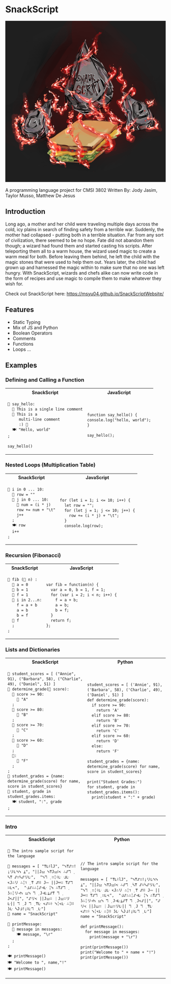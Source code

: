 # SnackScript

![logo](https://github.com/Jjasim1/SnackScript/blob/main/docs/logo.png)

A programming language project for CMSI 3802
Written By: Jody Jasim, Taylor Musso, Matthew De Jesus 

## Introduction
Long ago, a mother and her child were traveling multiple days across the cold, icy plains in search of finding safety from a terrible war. Suddenly, the mother had collapsed - putting both in a terrible situation. Far from any sort of civilization, there seemed to be no hope. Fate did not abandon them though; a wizard had found them and started casting his scripts. After teleporting them all to a warm house, the wizard used magic to create a warm meal for both. Before leaving them behind, he left the child with the magic stones that were used to help them out. Years later, the child had grown up and harnessed the magic within to make sure that no one was left hungry. With SnackScript, wizards and chefs alike can now write code in the form of recipes and use magic to compile them to make whatever they wish for. 

Check out SnackScript here: https://msyu04.github.io/SnackScriptWebsite/

## Features
- Static Typing
- Mix of JS and Python
- Boolean Operators
- Comments
- Functions
- Loops
...

## Examples

### Defining and Calling a Function

<table>
<tr> <th>SnackScript</th><th>JavaScript</th><tr>
</tr>
<td>

```SnackScript
🥘 say_hello:
  🍦 This is a single line comment
  🍨 This is a
     multi-line comment
     :) 🍨
  🍽️ "Hello, world"
;

say_hello()
```

</td>

<td>

```
function say_hello() {
console.log("hello, world");
}

say_hello();
```

</td>
</table>

### Nested Loops (Multiplication Table)

<table>
<tr> <th>SnackScript</th><th>JavaScript</th><tr>
</tr>
<td>

```SnackScript
🍥 i in 0 ... 10:
  🍝 row = ""
  🍥 j in 0 ... 10:
    🍝 num = (i * j)
    row += num + "\t"
    j++
  ;
  🍽️ row
  i++
;
```

</td>

<td>

```
for (let i = 1; i <= 10; i++) {
  let row = "";
  for (let j = 1; j <= 10; j++) {
    row += (i * j) + "\t";
  }
  console.log(row);
```

</td>
</table>

### Recursion (Fibonacci)

<table>
<tr> <th>SnackScript</th><th>JavaScript</th><tr>
</tr>
<td>

```SnackScript
🥘 fib (🍳 n) :
  🍳 a = 0
  🍳 b = 1
  🍳 f = 1
  🍥 i in 2...n:
    f = a + b
    a = b
    b = f
  🫗 f
  ;
;
```

</td>

<td>

```
var fib = function(n) {
  var a = 0, b = 1, f = 1;
  for (var i = 2; i < n; i++) {
    f = a + b;
    a = b;
    b = f;
  }
  return f;
};
```

</td>
</table>

### Lists and Dictionaries

<table>
<tr> <th>SnackScript</th><th>Python</th><tr>
</tr>
<td>

```SnackScript
🥡 student_scores = [ ("Annie", 91), ("Barbara", 58), ("Charlie", 49), ("Daniel", 51) ]
🥘 determine_grade(🍳 score):
  🧁 score >= 90:
    🫗 "A"
  ;
  🍰 score >= 80:
    🫗 "B"
  ;
  🍰 score >= 70:
    🫗 "C"
  ;
  🍰 score >= 60:
    🫗 "D"
  ;
  🎂:
    🫗 "F"
  ;
;
🍱 student_grades = {name: determine_grade(score) for name, score in student_scores}
🍥 student, grade in student_grades.items:
  🍽️ student, ":", grade
;
```

</td>

<td>

```
student_scores = [ ('Annie', 91), ('Barbara', 58), ('Charlie', 49), ('Daniel', 51) ]
def determine_grade(score):
  if score >= 90:
    return 'A'
  elif score >= 80:
    return 'B'
  elif score >= 70:
    return 'C'
  elif score >= 60:
    return 'D'
  else:
    return 'F'

student_grades = {name: determine_grade(score) for name, score in student_scores}

print("Student Grades:")
for student, grade in student_grades.items():
  print(student + ":" + grade)
```

</td>
</table>

### Intro

<table>
<tr> <th>SnackScript</th><th>Python</th><tr>
</tr>
<td>

```SnackScript
🍦 The intro sample script for the language

🥡 messages = [ "⍑ᒷꖎl𝙹", "ᓭ⍑ᔑ∷!¡リᒷᓭᓭ ⍊", "||𝙹⚍ ᓭ⍑𝙹⚍ꖎ↸ ∴ᔑℸ ̣ ᓵ⍑ ᔑ∷ᓵᔑリᒷ",  "ᓭℸ ̣ ∷╎ꖌᒷ ᒲᒷ ↸𝙹∴リ ∴╎ℸ ̣ ⍑ ᔑꖎꖎ 𝙹⎓ ||𝙹⚍∷ ⍑ᔑℸ ̣ ∷ᒷ↸",  "ᒲᔑ∴∴╎ᔑ⊣ᒷ ╎ᓭ ∴⍑ᔑℸ ̣  ʖ∴╎リ⊣ᓭ ⚍ᓭ ℸ ̣ 𝙹⊣ᒷ⍊ᔑ⍑ ℸ ̣ 𝙹↸ᔑ||", "ᔑリ↸ ||𝙹⚍∷ ⋮𝙹⚍∷リᒷ|| ℸ ̣ 𝙹 ℸ ̣ ⍑ᒷ ↸ᔑ∷ꖌ ᓭ╎↸ᒷ ∴╎ꖎꖎ ʖᒷ ᓵ𝙹ᒲ!¡ꖎᒷℸ ̣ ᒷ"]
🍳 name = "SnackScript"

🥘 printMessage:
  🍥 message in messages:
    🍽️ message, "\r"
  ;
;

🍽️ printMessage()
🍽️ "Welcome to ", name,"!"
🍽️ printMessage()
```

</td>

<td>

```
// The intro sample script for the language

messages = [ "⍑ᒷꖎl𝙹", "ᓭ⍑ᔑ∷!¡リᒷᓭᓭ ⍊", "||𝙹⚍ ᓭ⍑𝙹⚍ꖎ↸ ∴ᔑℸ ̣ ᓵ⍑ ᔑ∷ᓵᔑリᒷ",  "ᓭℸ ̣ ∷╎ꖌᒷ ᒲᒷ ↸𝙹∴リ ∴╎ℸ ̣ ⍑ ᔑꖎꖎ 𝙹⎓ ||𝙹⚍∷ ⍑ᔑℸ ̣ ∷ᒷ↸",  "ᒲᔑ∴∴╎ᔑ⊣ᒷ ╎ᓭ ∴⍑ᔑℸ ̣  ʖ∴╎リ⊣ᓭ ⚍ᓭ ℸ ̣ 𝙹⊣ᒷ⍊ᔑ⍑ ℸ ̣ 𝙹↸ᔑ||", "ᔑリ↸ ||𝙹⚍∷ ⋮𝙹⚍∷リᒷ|| ℸ ̣ 𝙹 ℸ ̣ ⍑ᒷ ↸ᔑ∷ꖌ ᓭ╎↸ᒷ ∴╎ꖎꖎ ʖᒷ ᓵ𝙹ᒲ!¡ꖎᒷℸ ̣ ᒷ"]
name = "SnackScript"

def printMessage():
  for message in messages:
    print(message + "\r")

print(printMessage())
print("Welcome to " + name + "!")
print(printMessage())
```

</td>
</table>

